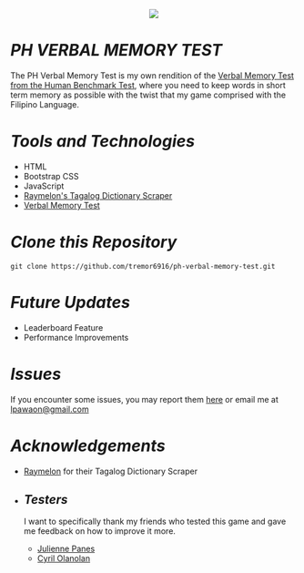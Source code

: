 <p align="center">
<a href="https://tremor6916.github.io/ph-verbal-memory-test/"><img src="https://img.shields.io/website-up-down-green-red/http/monip.org.svg"></img></a>
</p>

# __*PH VERBAL MEMORY TEST*__
The PH Verbal Memory Test is my own rendition of the <a href="https://humanbenchmark.com/tests/verbal-memory"> Verbal Memory Test from the Human Benchmark Test</a>, where you need to keep words in short term memory as possible with the twist that my game comprised with the Filipino Language.

# __*Tools and Technologies*__
- HTML
- Bootstrap CSS
- JavaScript
- [Raymelon's Tagalog Dictionary Scraper](https://github.com/raymelon/tagalog-dictionary-scraper)
- [Verbal Memory Test](https://humanbenchmark.com/tests/verbal-memory)

# __*Clone this Repository*__
```
git clone https://github.com/tremor6916/ph-verbal-memory-test.git
```
# __*Future Updates*__
- Leaderboard Feature
- Performance Improvements

# __*Issues*__
If you encounter some issues, you may report them [here](https://github.com/tremor6916/ph-verbal-memory-test/issues) or email me at lpawaon@gmail.com

# __*Acknowledgements*__
- [Raymelon](https://github.com/raymelon) for their Tagalog Dictionary Scraper

- ## __*Testers*__
  I want to specifically thank my friends who tested this game and gave me feedback on how to improve it more.
  - [Julienne Panes](https://twitter.com/eyayayah)
  - [Cyril Olanolan](https://twitter.com/cyrilolanolan)

